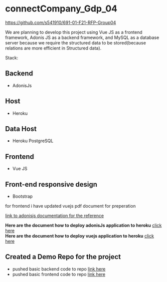 # connectCompany_Gdp_04

<https://github.com/s541910/691-01-F21-RFP-Group04>

We are planning to develop this project using Vue JS as a frontend framework, Adonis JS as a backend framework, and MySQL as a database server because we require the structured data to be stored(because relations are more efficient in Structured data).

 Stack:
## Backend
- AdonisJs

## Host
- Heroku

## Data Host
- Heroku PostgreSQL


## Frontend
- Vue JS

## Front-end responsive design
- Bootstrap



for frontend i have updated vuejs pdf document for preperation

[link to adonisjs documentation for the reference ](https://docs.adonisjs.com/guides/introduction)

**Here are the document how to deploy adonisJs application to heroku**  [click here](https://docs.adonisjs.com/cookbooks/deploy-to-heroku)<br>
**Here are the document how to deploy vuejs application to heroku** [click here](https://dev.to/anjolaogunmefun/deploy-vue-js-projects-to-heroku-1hb5)


 
## Created a Demo Repo for the project 
 - pushed basic backend code to repo [link here](https://github.com/saikiranreddygangidi/demo_connectCompany/tree/main/connectcompanyAPI)
 - pushed basic frontend code to repo [link here](https://github.com/saikiranreddygangidi/demo_connectCompany/tree/main/client)




